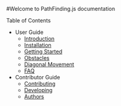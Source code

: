 #Welcome to PathFinding.js documentation

Table of Contents

* User Guide
    * [Introduction](./user-guide/introduction.md)
    * [Installation](./user-guide/installation.md)
	* [Getting Started](./user-guide/getting-started.md)
	* [Obstacles](./user-guide/obstacles.md)
	* [Diagonal Movement](./user-guide/diagonal-movement.md)
	* [FAQ](./user-guide/faq.md)
* Contributor Guide
    * [Contributing](./contributor-guide/contributing.md)
	* [Developing](./contributor-guide/developing.md)
	* [Authors](./contributor-guide/authors.md)
